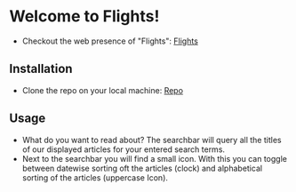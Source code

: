 # Welcome to Flights!

- Checkout the web presence of "Flights":
  [Flights](https://flights-remix-js.vercel.app/)

## Installation

- Clone the repo on your local machine:
  [Repo](https://github.com/FabianAndiel1985/flights-remix.js)

## Usage

- What do you want to read about? The searchbar will query all the titles of our displayed articles
  for your entered search terms.
- Next to the searchbar you will find a small icon. With this you can toggle between datewise sorting oft
  the articles (clock) and alphabetical sorting of the articles (uppercase Icon).
